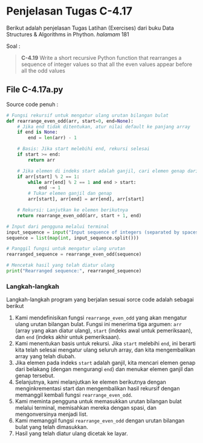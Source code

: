 # Penjelasan Tugas C-4.17
Berikut adalah penjelasan Tugas Latihan (Exercises) dari buku Data Structures & Algorithms in Phython. *halamam* 181

Soal :
> **C-4.19** Write a short recursive Python function that rearranges a sequence of integer values so that all the even values appear before all the odd values

## File C-4.17a.py
Source code penuh :
```Python
# Fungsi rekursif untuk mengatur ulang urutan bilangan bulat
def rearrange_even_odd(arr, start=0, end=None):
    # Jika end tidak ditentukan, atur nilai default ke panjang array
    if end is None:
        end = len(arr) - 1

    # Basis: Jika start melebihi end, rekursi selesai
    if start >= end:
        return arr

    # Jika elemen di indeks start adalah ganjil, cari elemen genap dari belakang
    if arr[start] % 2 == 1:
        while arr[end] % 2 == 1 and end > start:
            end -= 1
        # Tukar elemen ganjil dan genap
        arr[start], arr[end] = arr[end], arr[start]

    # Rekursi: Lanjutkan ke elemen berikutnya
    return rearrange_even_odd(arr, start + 1, end)

# Input dari pengguna melalui terminal
input_sequence = input("Input sequence of integers (separated by spaces): ")
sequence = list(map(int, input_sequence.split()))

# Panggil fungsi untuk mengatur ulang urutan
rearranged_sequence = rearrange_even_odd(sequence)

# Mencetak hasil yang telah diatur ulang
print("Rearranged sequence:", rearranged_sequence)

```

### Langkah-langkah
Langkah-langkah program yang berjalan sesuai sorce code adalah sebagai berikut
1. Kami mendefinisikan fungsi `rearrange_even_odd` yang akan mengatur ulang urutan bilangan bulat. Fungsi ini menerima tiga argumen: `arr` (array yang akan diatur ulang), `start` (indeks awal untuk pemeriksaan), dan `end` (indeks akhir untuk pemeriksaan).
2. Kami menentukan basis untuk rekursi. Jika `start` melebihi `end`, ini berarti kita telah selesai mengatur ulang seluruh array, dan kita mengembalikan array yang telah diubah.
3. Jika elemen pada indeks `start` adalah ganjil, kita mencari elemen genap dari belakang (dengan mengurangi `end`) dan menukar elemen ganjil dan genap tersebut.
4. Selanjutnya, kami melanjutkan ke elemen berikutnya dengan menginkrementasi start dan mengembalikan hasil rekursif dengan memanggil kembali fungsi `rearrange_even_odd`.
5. Kami meminta pengguna untuk memasukkan urutan bilangan bulat melalui terminal, memisahkan mereka dengan spasi, dan mengonversinya menjadi list.
6. Kami memanggil fungsi `rearrange_even_odd` dengan urutan bilangan bulat yang telah dimasukkan.
7. Hasil yang telah diatur ulang dicetak ke layar.